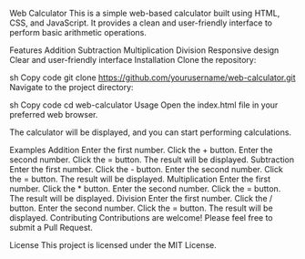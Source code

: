 Web Calculator
This is a simple web-based calculator built using HTML, CSS, and JavaScript. It provides a clean and user-friendly interface to perform basic arithmetic operations.

Features
Addition
Subtraction
Multiplication
Division
Responsive design
Clear and user-friendly interface
Installation
Clone the repository:

sh
Copy code
git clone https://github.com/yourusername/web-calculator.git
Navigate to the project directory:

sh
Copy code
cd web-calculator
Usage
Open the index.html file in your preferred web browser.

The calculator will be displayed, and you can start performing calculations.

Examples
Addition
Enter the first number.
Click the + button.
Enter the second number.
Click the = button.
The result will be displayed.
Subtraction
Enter the first number.
Click the - button.
Enter the second number.
Click the = button.
The result will be displayed.
Multiplication
Enter the first number.
Click the * button.
Enter the second number.
Click the = button.
The result will be displayed.
Division
Enter the first number.
Click the / button.
Enter the second number.
Click the = button.
The result will be displayed.
Contributing
Contributions are welcome! Please feel free to submit a Pull Request.

License
This project is licensed under the MIT License.

